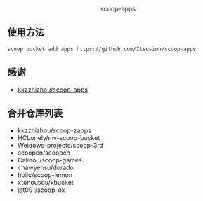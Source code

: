 <p align="center">
  scoop-apps
</p>

## 使用方法

```
scoop bucket add apps https://github.com/Itsusinn/scoop-apps
```

## 感谢

- [kkzzhizhou/scoop-apps](https://github.com/kkzzhizhou/scoop-apps)

## 合并仓库列表

- kkzzhizhou/scoop-zapps
- HCLonely/my-scoop-bucket
- Weidows-projects/scoop-3rd
- scoopcn/scoopcn
- Calinou/scoop-games
- chawyehsu/dorado
- hoilc/scoop-lemon
- xtonousou/xbucket
- jat001/scoop-ox
